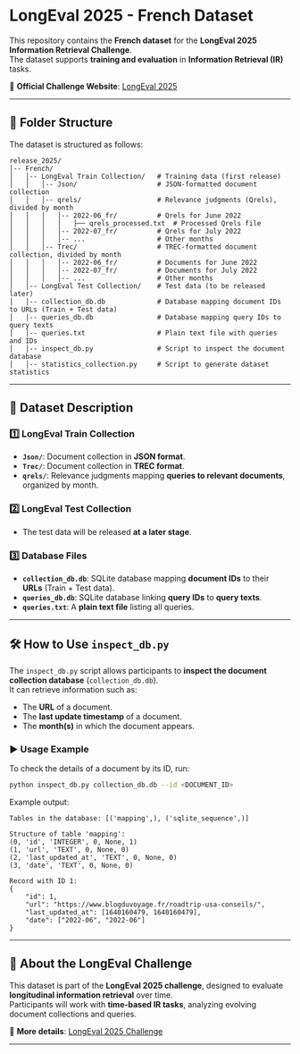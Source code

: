 # LongEval 2025 - French Dataset

This repository contains the **French dataset** for the **LongEval 2025 Information Retrieval Challenge**.  
The dataset supports **training and evaluation** in **Information Retrieval (IR)** tasks.

🔗 **Official Challenge Website**: [LongEval 2025](https://clef-longeval.github.io/)

---

## 📂 Folder Structure

The dataset is structured as follows:

```
release_2025/
│-- French/
│   │-- LongEval Train Collection/   # Training data (first release)
│   │   │-- Json/                    # JSON-formatted document collection
│   │   │-- qrels/                   # Relevance judgments (Qrels), divided by month
│   │   │   │-- 2022-06_fr/          # Qrels for June 2022
│   │   │   │   ├── qrels_processed.txt  # Processed Qrels file
│   │   │   │-- 2022-07_fr/          # Qrels for July 2022
│   │   │   │-- ...                  # Other months
│   │   │-- Trec/                    # TREC-formatted document collection, divided by month
│   │   │   │-- 2022-06_fr/          # Documents for June 2022
│   │   │   │-- 2022-07_fr/          # Documents for July 2022
│   │   │   │-- ...                  # Other months
│   │-- LongEval Test Collection/    # Test data (to be released later)
│   │-- collection_db.db             # Database mapping document IDs to URLs (Train + Test data)
│   │-- queries_db.db                # Database mapping query IDs to query texts
│   │-- queries.txt                  # Plain text file with queries and IDs
│   │-- inspect_db.py                # Script to inspect the document database
│   │-- statistics_collection.py     # Script to generate dataset statistics
```

---

## 📖 Dataset Description

### **1️⃣ LongEval Train Collection**
- **`Json/`**: Document collection in **JSON format**.
- **`Trec/`**: Document collection in **TREC format**.
- **`qrels/`**: Relevance judgments mapping **queries to relevant documents**, organized by month.

### **2️⃣ LongEval Test Collection**
- The test data will be released **at a later stage**.

### **3️⃣ Database Files**
- **`collection_db.db`**: SQLite database mapping **document IDs** to their **URLs** (Train + Test data).
- **`queries_db.db`**: SQLite database linking **query IDs** to **query texts**.
- **`queries.txt`**: A **plain text file** listing all queries.

---

## 🛠 How to Use `inspect_db.py`

The `inspect_db.py` script allows participants to **inspect the document collection database** (`collection_db.db`).  
It can retrieve information such as:
- The **URL** of a document.
- The **last update timestamp** of a document.
- The **month(s)** in which the document appears.

### ▶️ **Usage Example**

To check the details of a document by its ID, run:

```bash
python inspect_db.py collection_db.db --id <DOCUMENT_ID>
```

Example output:

```
Tables in the database: [('mapping',), ('sqlite_sequence',)]

Structure of table 'mapping':
(0, 'id', 'INTEGER', 0, None, 1)
(1, 'url', 'TEXT', 0, None, 0)
(2, 'last_updated_at', 'TEXT', 0, None, 0)
(3, 'date', 'TEXT', 0, None, 0)

Record with ID 1:
{
    "id": 1,
    "url": "https://www.blogduvoyage.fr/roadtrip-usa-conseils/",
    "last_updated_at": [1640160479, 1640160479],
    "date": ["2022-06", "2022-06"]
}
```

---

## 📌 About the LongEval Challenge  

This dataset is part of the **LongEval 2025 challenge**, designed to evaluate **longitudinal information retrieval** over time.  
Participants will work with **time-based IR tasks**, analyzing evolving document collections and queries.

📢 **More details**: [LongEval 2025 Challenge](https://clef-longeval.github.io/)

---

